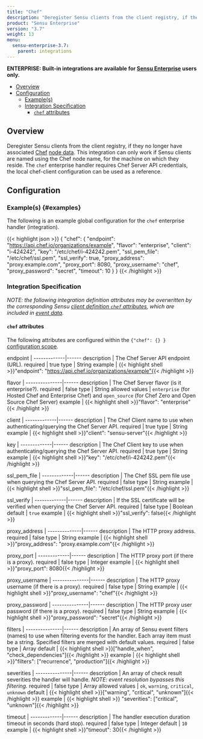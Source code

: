 ```yaml
---
title: "Chef"
description: "Deregister Sensu clients from the client registry, if they no longer have associated Chef node data."
product: "Sensu Enterprise"
version: "3.7"
weight: 13
menu:
  sensu-enterprise-3.7:
    parent: integrations
---
```

**ENTERPRISE: Built-in integrations are available for [Sensu Enterprise][1]
users only.**

- [Overview](#overview)
- [Configuration](#configuration)
  - [Example(s)](#examples)
  - [Integration Specification](#integration-specification)
    - [`chef` attributes](#chef-attributes)

## Overview

Deregister Sensu clients from the client registry, if they no longer have
associated [Chef][2] [node data][3]. This integration can only work if Sensu
clients are named using the Chef node name, for the machine on which they
reside. The `chef` enterprise handler requires Chef Server API credentials, the
local chef-client configuration can be used as a reference.

## Configuration

### Example(s) {#examples}

The following is an example global configuration for the `chef` enterprise
handler (integration).

{{< highlight json >}}
{
  "chef": {
    "endpoint": "https://api.chef.io/organizations/example",
    "flavor": "enterprise",
    "client": "i-424242",
    "key": "/etc/chef/i-424242.pem",
    "ssl_pem_file": "/etc/chef/ssl.pem",
    "ssl_verify": true,
    "proxy_address": "proxy.example.com",
    "proxy_port": 8080,
    "proxy_username": "chef",
    "proxy_password": "secret",
    "timeout": 10
  }
}
{{< /highlight >}}

### Integration Specification

_NOTE: the following integration definition attributes may be overwritten by
the corresponding Sensu [client definition `chef` attributes][4], which are
included in [event data][5]._

#### `chef` attributes

The following attributes are configured within the `{"chef": {} }`
[configuration scope][6].

endpoint     | 
-------------|------
description  | The Chef Server API endpoint (URL).
required     | true
type         | String
example      | {{< highlight shell >}}"endpoint": "https://api.chef.io/organizations/example"{{< /highlight >}}

flavor         | 
---------------|------
description    | The Chef Server flavor (is it enterprise?).
required       | false
type           | String
allowed values | `enterprise` (for Hosted Chef and Enterprise Chef) and `open_source` (for Chef Zero and Open Source Chef Server)
example        | {{< highlight shell >}}"flavor": "enterprise"{{< /highlight >}}

client       | 
-------------|------
description  | The Chef Client name to use when authenticating/querying the Chef Server API.
required     | true
type         | String
example      | {{< highlight shell >}}"client": "sensu-server"{{< /highlight >}}

key          | 
-------------|------
description  | The Chef Client key to use when authenticating/querying the Chef Server API.
required     | true
type         | String
example      | {{< highlight shell >}}"key": "/etc/chef/i-424242.pem"{{< /highlight >}}

ssl_pem_file | 
-------------|------
description  | The Chef SSL pem file use when querying the Chef Server API.
required     | false
type         | String
example      | {{< highlight shell >}}"ssl_pem_file": "/etc/chef/ssl.pem"{{< /highlight >}}

ssl_verify   | 
-------------|------
description  | If the SSL certificate will be verified when querying the Chef Server API.
required     | false
type         | Boolean
default      | `true`
example      | {{< highlight shell >}}"ssl_verify": false{{< /highlight >}}

proxy_address | 
--------------|------
description   | The HTTP proxy address.
required      | false
type          | String
example       | {{< highlight shell >}}"proxy_address": "proxy.example.com"{{< /highlight >}}

proxy_port   | 
-------------|------
description  | The HTTP proxy port (if there is a proxy).
required     | false
type         | Integer
example      | {{< highlight shell >}}"proxy_port": 8080{{< /highlight >}}

proxy_username | 
---------------|------
description    | The HTTP proxy username (if there is a proxy).
required       | false
type           | String
example        | {{< highlight shell >}}"proxy_username": "chef"{{< /highlight >}}

proxy_password | 
---------------|------
description    | The HTTP proxy user password (if there is a proxy).
required       | false
type           | String
example        | {{< highlight shell >}}"proxy_password": "secret"{{< /highlight >}}

filters        | 
---------------|------
description    | An array of Sensu event filters (names) to use when filtering events for the handler. Each array item must be a string. Specified filters are merged with default values.
required       | false
type           | Array
default        | {{< highlight shell >}}["handle_when", "check_dependencies"]{{< /highlight >}}
example        | {{< highlight shell >}}"filters": ["recurrence", "production"]{{< /highlight >}}

severities     | 
---------------|------
description    | An array of check result severities the handler will handle. _NOTE: event resolution bypasses this filtering._
required       | false
type           | Array
allowed values | `ok`, `warning`, `critical`, `unknown`
default        | {{< highlight shell >}}["warning", "critical", "unknown"]{{< /highlight >}}
example        | {{< highlight shell >}} "severities": ["critical", "unknown"]{{< /highlight >}}

timeout      | 
-------------|------
description  | The handler execution duration timeout in seconds (hard stop).
required     | false
type         | Integer
default      | `10`
example      | {{< highlight shell >}}"timeout": 30{{< /highlight >}}

[?]:  #
[1]:  /sensu-enterprise
[2]:  https://www.chef.io?ref=sensu-enterprise
[3]:  https://docs.chef.io/nodes.html
[4]:  /sensu-core/1.2/reference/clients#chef-attributes
[5]:  /sensu-core/1.2/reference/events#event-data
[6]:  /sensu-core/1.2/reference/configuration#configuration-scopes
